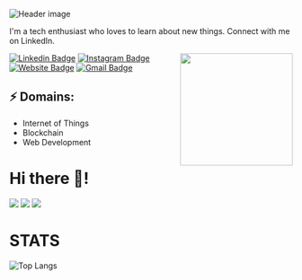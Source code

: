 ![Header image](https://i.ibb.co/HY3CNCb/image.png)
<!-- You can create your own header images using Canva, it has a lot of templates. If you do, use the following link https://www.canva.com/join/celeriac-tread-jellyfish -->
I'm a tech enthusiast who loves to learn about new things. Connect with me on LinkedIn.

<img align='right' src='https://media.giphy.com/media/bcKmIWkUMCjVm/giphy.gif' width='200"'>


[![Linkedin Badge](https://img.shields.io/badge/-JayrajRoshan-blue?style=flat-square&logo=Linkedin&logoColor=white&link=https://www.linkedin.com/in/jayraj-roshan/)](https://www.linkedin.com/in/jayraj-roshan/)
[![Instagram Badge](https://img.shields.io/badge/-roshanjayraj-e4405f?style=flat-square&logo=Instagram&logoColor=white&link=https://www.instagram.com/roshanjayraj/)](https://www.instagram.com/roshanjayraj/)
[![Website Badge](https://img.shields.io/badge/-jayraj.co.in-e34f26?style=flat-square&logo=HTML5&logoColor=white&link=https://jayraj.co.in/)](https://jayraj.co.in/)
[![Gmail Badge](https://img.shields.io/badge/-mail@jayraj.co.in-d14836?style=flat-square&logo=Gmail&logoColor=white&link=mailto:mail@jayraj.co.in)](mailto:mail@jayraj.co.in)
## ⚡ Domains:
- Internet of Things
- Blockchain
- Web Development


# Hi there 👋!
<p>
    <a href="https://www.facebook.com/www.zeldin.go.id" target="_blank"><img src="https://img.shields.io/badge/Izzeldin_Addarda-30302f?style=flat&logo=facebook" /></a>
    <a href="https://instagram.com/zeldin.me" target="_blank"><img src="https://img.shields.io/badge/@zeldin.me-30302f?style=flat&logo=instagram" /></a>
    <img src="https://gpvc.arturio.dev/zelsaddr" />
</p>

# STATS
![Top Langs](https://github-readme-stats.vercel.app/api/top-langs/?username=zelsaddr&layout=compact&theme=tokyonight)
